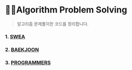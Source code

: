 # 👨‍💻Algorithm Problem Solving

> 알고리즘 문제풀이한 코드를 정리합니다.

### 1. [SWEA](swea/)

### 2. [BAEKJOON](baekjoon/)

### 3. [PROGRAMMERS](programmers/)